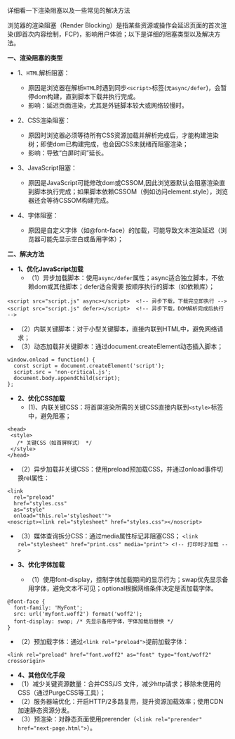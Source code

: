 详细看一下渲染阻塞以及一些常见的解决方法

浏览器的渲染阻塞（Render Blocking）是指某些资源或操作会延迟页面的首次渲染(即首次内容绘制，FCP)，影响用户体验；以下是详细的阻塞类型以及解决方法。

**一、渲染阻塞的类型**
- 1、`HTML`解析阻塞：
   - 原因是浏览器在解析`HTML`时遇到同步`<script>`标签(`无async/defer`)，会暂停dom构建，直到脚本下载并执行完成。
   - 影响：延迟页面渲染，尤其是外链脚本较大或网络较慢时。

- 2、CSS渲染阻塞：
   - 原因时浏览器必须等待所有CSS资源加载并解析完成后，才能构建渲染树；即使dom已构建完成，也会因CSS未就绪而阻塞渲染；
   - 影响：导致“白屏时间”延长。

- 3、JavaScript阻塞：
   - 原因是JavaScript可能修改dom或CSSOM,因此浏览器默认会阻塞渲染直到脚本执行完成；如果脚本依赖CSSOM（例如访问element.style），浏览器还会等待CSSOM构建完成。
 
- 4、字体阻塞：
   - 原因是自定义字体（如@font-face）的加载，可能导致文本渲染延迟（浏览器可能先显示空白或备用字体）；

**二、解决方法**
- **1、优化JavaScript加载**
   - （1）异步加载脚本：使用`async/defer`属性；async适合独立脚本，不依赖dom或其他脚本；defer适合需要 按顺序执行的脚本（如依赖库）；
```
<script src="script.js" async></script>  <!-- 异步下载，下载完立即执行 -->
<script src="script.js" defer></script>  <!-- 异步下载，DOM解析完成后执行 -->
```
   - （2）内联关键脚本：对于小型关键脚本，直接内联到HTML中，避免网络请求；
   - （3）动态加载非关键脚本：通过document.createElement动态插入脚本；
```
window.onload = function() {
  const script = document.createElement('script');
  script.src = 'non-critical.js';
  document.body.appendChild(script);
};
```
- **2、优化CSS加载**
   - (1)、内联关键CSS：将首屏渲染所需的关键CSS直接内联到`<style>`标签中，避免阻塞；
 ```
<head>
  <style>
    /* 关键CSS（如首屏样式） */
  </style>
</head>
```
   - （2）异步加载非关键CSS：使用preload预加载CSS，并通过onload事件切换rel属性：
```
<link 
  rel="preload" 
  href="styles.css" 
  as="style" 
  onload="this.rel='stylesheet'">
<noscript><link rel="stylesheet" href="styles.css"></noscript>
```
   - （3）媒体查询拆分CSS：通过media属性标记非阻塞CSS；
`<link rel="stylesheet" href="print.css" media="print"> <!-- 打印时才加载 -->`

- **3、优化字体加载**
   - （1）使用font-display，控制字体加载期间的显示行为；swap优先显示备用字体，避免文本不可见；optional根据网络条件决定是否加载字体。
```
@font-face {
  font-family: 'MyFont';
  src: url('myfont.woff2') format('woff2');
  font-display: swap; /* 先显示备用字体，字体加载后替换 */
}
```
   - （2）预加载字体：通过`<link rel="preload">`提前加载字体：
```
<link rel="preload" href="font.woff2" as="font" type="font/woff2" crossorigin>
```

- **4、其他优化手段**
- （1）减少关键资源数量：合并CSS/JS 文件，减少http请求；移除未使用的CSS（通过PurgeCSS等工具）；
- （2）服务器端优化：开启HTTP/2多路复用，提升资源加载效率；使用CDN加速静态资源分发。
- （3）预渲染：对静态页面使用prerender（`<link rel="prerender" href="next-page.html">`）。



